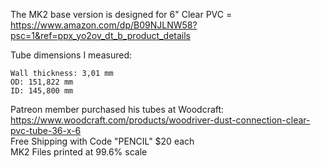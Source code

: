 The MK2 base version is designed for 6" Clear PVC  = https://www.amazon.com/dp/B09NJLNW58?psc=1&ref=ppx_yo2ov_dt_b_product_details<br>

Tube dimensions I measured:

    Wall thickness: 3,01 mm
    OD: 151,822 mm
    ID: 145,800 mm

Patreon member purchased his tubes at Woodcraft: 
<br>  https://www.woodcraft.com/products/woodriver-dust-connection-clear-pvc-tube-36-x-6 
<br>  Free Shipping with Code "PENCIL" $20 each
<br>  MK2 Files printed at 99.6% scale
